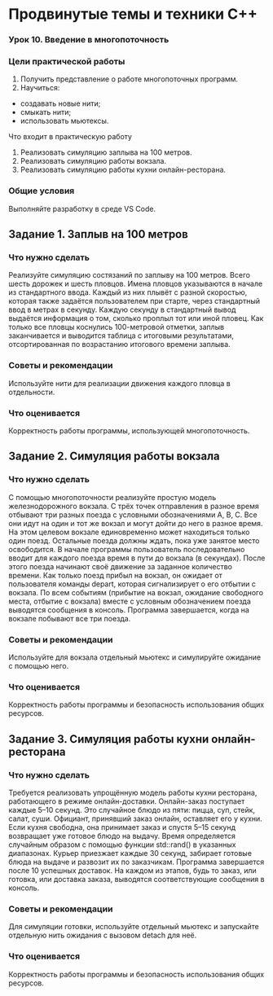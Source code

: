 # Продвинутые темы и техники C++
### Урок 10. Введение в многопоточность

### Цели практической работы
1. Получить представление о работе многопоточных программ.
2. Научиться:
- создавать новые нити;
- смыкать нити;
- использовать мьютексы.

Что входит в практическую работу
1. Реализовать симуляцию заплыва на 100 метров.
2. Реализовать симуляцию работы вокзала.
3. Реализовать симуляцию работы кухни онлайн-ресторана.

### Общие условия
Выполняйте разработку в среде VS Code.
## Задание 1. Заплыв на 100 метров

### Что нужно сделать
Реализуйте симуляцию состязаний по заплыву на 100 метров.
Всего шесть дорожек и шесть пловцов. Имена пловцов указываются в начале из стандартного 
ввода. Каждый из них плывёт с разной скоростью, которая также задаётся пользователем при 
старте, через стандартный ввод в метрах в секунду.
Каждую секунду в стандартный вывод выдаётся информация о том, сколько проплыл тот или 
иной пловец.
Как только все пловцы коснулись 100-метровой отметки, заплыв заканчивается и выводится 
таблица с итоговыми результатами, отсортированная по возрастанию итогового времени 
заплыва.

### Советы и рекомендации
Используйте нити для реализации движения каждого пловца в отдельности.

### Что оценивается
Корректность работы программы, использующей многопоточность.


## Задание 2. Симуляция работы вокзала

### Что нужно сделать
С помощью многопоточности реализуйте простую модель железнодорожного вокзала.
С трёх точек отправления в разное время отбывают три разных поезда с условными 
обозначениями A, B, C. Все они идут на один и тот же вокзал и могут дойти до него в 
разное время.
На этом целевом вокзале единовременно может находиться только один поезд. Остальные 
поезда должны ждать, пока уже занятое место освободится.
В начале программы пользователь последовательно вводит для каждого поезда время в пути до 
вокзала (в секундах). После этого поезда начинают своё движение за заданное количество 
времени. Как только поезд прибыл на вокзал, он ожидает от пользователя команды depart, 
которая сигнализирует о его отбытии с вокзала.
По всем событиям (прибытие на вокзал, ожидание свободного места, отбытие с вокзала) 
вместе с условным обозначением поезда выводятся сообщения в консоль.
Программа завершается, когда на вокзале побывают все три поезда.

### Советы и рекомендации
Используйте для вокзала отдельный мьютекс и симулируйте ожидание с помощью него.

### Что оценивается
Корректность работы программы и безопасность использования общих ресурсов.

## Задание 3. Симуляция работы кухни онлайн-ресторана

### Что нужно сделать
Требуется реализовать упрощённую модель работы кухни ресторана, работающего в режиме 
онлайн-доставки.
Онлайн-заказ поступает каждые 5–10 секунд. Это случайное блюдо из пяти: пицца, суп, 
стейк, салат, суши. Официант, принявший заказ онлайн, оставляет его у кухни. Если кухня 
свободна, она принимает заказ и спустя 5–15 секунд возвращает уже готовое блюдо на 
выдачу. Время определяется случайным образом с помощью функции std::rand() в указанных 
диапазонах.
Курьер приезжает каждые 30 секунд, забирает готовые блюда на выдаче и развозит их по 
заказчикам.
Программа завершается после 10 успешных доставок. На каждом из этапов, будь то заказ, или 
готовка, или доставка заказа, выводятся соответствующие сообщения в консоль.

### Советы и рекомендации
Для симуляции готовки, используйте отдельный мьютекс и запускайте отдельную нить ожидания 
с вызовом detach для неё.

### Что оценивается
Корректность работы программы и безопасность использования общих ресурсов.